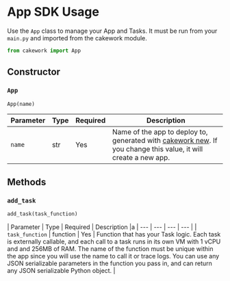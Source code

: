 # App SDK Usage

Use the ```App``` class to manage your App and Tasks. It must be run from your ```main.py``` and imported from the cakework module.

```py
from cakework import App
```

## Constructor

### ```App```

```py
App(name)
```

| Parameter | Type | Required | Description |
| --- | --- | --- | --- |
| ```name``` | str | Yes | Name of the app to deploy to, generated with [cakework new](../../../cli/usage#cakework-new). If you change this value, it will create a new app.  |


## Methods

### ```add_task```

```py
add_task(task_function)
```

| Parameter | Type | Required | Description |a
| --- | --- | --- | --- |
| ```task_function``` | function | Yes | Function that has your Task logic. Each task is externally callable, and each call to a task runs in its own VM with 1 vCPU and and 256MB of RAM. The name of the function must be unique within the app since you will use the name to call it or trace logs. You can use any JSON serializable parameters in the function you pass in, and can return any JSON serializable Python object. |
